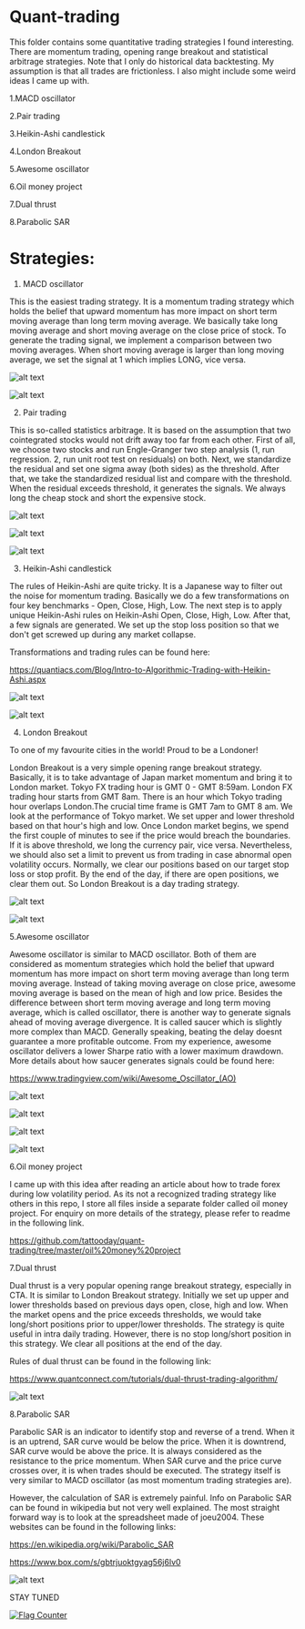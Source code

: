 # Quant-trading

This folder contains some quantitative trading strategies I found interesting. There are momentum trading, opening range breakout and statistical arbitrage strategies. Note that I only do historical data backtesting. My assumption is that all trades are frictionless. I also might include some weird ideas I came up with. 

1.MACD oscillator

2.Pair trading

3.Heikin-Ashi candlestick

4.London Breakout

5.Awesome oscillator

6.Oil money project

7.Dual thrust

8.Parabolic SAR

# Strategies:

1. MACD oscillator

This is the easiest trading strategy. It is a momentum trading strategy which holds the belief that upward momentum has more impact on short term moving average than long term moving average. We basically take long moving average and short moving average on the close price of stock. To generate the trading signal, we implement a comparison between two moving averages. When short moving average is larger than long moving average, we set the signal at 1 which implies LONG, vice versa.

![alt text](https://github.com/tattooday/quant-trading/blob/master/preview/momentum%20trading.png)

![alt text](https://github.com/tattooday/quant-trading/blob/master/preview/macd%20oscillator.png)

2. Pair trading

This is so-called statistics arbitrage. It is based on the assumption that two cointegrated stocks would not drift away too far from each other. First of all, we choose two stocks and run Engle-Granger two step analysis (1, run regression. 2, run unit root test on residuals) on both. Next, we standardize the residual and set one sigma away (both sides) as the threshold. After that, we take the standardized residual list and compare with the threshold. When the residual exceeds threshold, it generates the signals. We always long the cheap stock and short the expensive stock. 

![alt text](https://github.com/tattooday/quant-trading/blob/master/preview/ols%20and%20adf.PNG)

![alt text](https://github.com/tattooday/quant-trading/blob/master/preview/residual.png)

![alt text](https://github.com/tattooday/quant-trading/blob/master/preview/pair%20trading.png)

3. Heikin-Ashi candlestick

The rules of Heikin-Ashi are quite tricky. It is a Japanese way to filter out the noise for momentum trading. Basically we do a few transformations on four key benchmarks - Open, Close, High, Low. The next step is to apply unique Heikin-Ashi rules on Heikin-Ashi Open, Close, High, Low. After that, a few signals are generated. We set up the stop loss position so that we don't get screwed up during any market collapse.

Transformations and trading rules can be found here: 


https://quantiacs.com/Blog/Intro-to-Algorithmic-Trading-with-Heikin-Ashi.aspx

![alt text](https://github.com/tattooday/quant-trading/blob/master/preview/heikin%20ashi.png)

![alt text](https://github.com/tattooday/quant-trading/blob/master/preview/backtest.png)

4. London Breakout

To one of my favourite cities in the world! Proud to be a Londoner!

London Breakout is a very simple opening range breakout strategy. Basically, it is to take advantage of Japan market momentum and bring it to London market. Tokyo FX trading hour is GMT 0 - GMT 8:59am. London FX trading hour starts from GMT 8am. There is an hour which Tokyo trading hour overlaps London.The crucial time frame is GMT 7am to GMT 8 am. We look at the performance of Tokyo market. We set upper and lower threshold based on that hour's high and low. Once London market begins, we spend the first couple of minutes to see if the price would breach the boundaries. If it is above threshold, we long the currency pair, vice versa. Nevertheless, we should also set a limit to prevent us from trading in case abnormal open volatility occurs. Normally, we clear our positions based on our target stop loss or stop profit. By the end of the day, if there are open positions, we clear them out. So London Breakout is a day trading strategy.

![alt text](https://github.com/tattooday/quant-trading/blob/master/preview/LondonBreakOut.png)

![alt text](https://github.com/tattooday/quant-trading/blob/master/preview/London%20Threshold.png)

5.Awesome oscillator

Awesome oscillator is similar to MACD oscillator. Both of them are considered as momentum strategies which hold the belief that upward momentum has more impact on short term moving average than long term moving average. Instead of taking moving average on close price, awesome moving average is based on the mean of high and low price. Besides the difference between short term moving average and long term moving average, which is called oscillator, there is another way to generate signals ahead of moving average divergence. It is called saucer which is slightly more complex than MACD. Generally speaking, beating the delay doesnt guarantee a more profitable outcome. From my experience, awesome oscillator delivers a lower Sharpe ratio with a lower maximum drawdown. More details about how saucer generates signals could be found here:

https://www.tradingview.com/wiki/Awesome_Oscillator_(AO)

![alt text](https://github.com/tattooday/quant-trading/blob/master/preview/awesome%20positions.png)

![alt text](https://github.com/tattooday/quant-trading/blob/master/preview/Awesome%20oscillator.png)

![alt text](https://github.com/tattooday/quant-trading/blob/master/preview/awesome%20ma.png)

![alt text](https://github.com/tattooday/quant-trading/blob/master/preview/awesome%20asset.png)

6.Oil money project

I came up with this idea after reading an article about how to trade forex during low volatility period. As its not a recognized trading strategy like others in this repo, I store all files inside a separate folder called oil money project. For enquiry on more details of the strategy, please refer to readme in the following link.

https://github.com/tattooday/quant-trading/tree/master/oil%20money%20project

7.Dual thrust

Dual thrust is a very popular opening range breakout strategy, especially in CTA. It is similar to London Breakout strategy. Initially we set up upper and lower thresholds based on previous days open, close, high and low. When the market opens and the price exceeds thresholds, we would take long/short positions prior to upper/lower thresholds. The strategy is quite useful in intra daily trading. However, there is no stop long/short position in this strategy. We clear all positions at the end of the day.

Rules of dual thrust can be found in the following link:

https://www.quantconnect.com/tutorials/dual-thrust-trading-algorithm/

![alt text](https://github.com/tattooday/quant-trading/blob/master/preview/dual%20thrust%20pos.png)

8.Parabolic SAR

Parabolic SAR is an indicator to identify stop and reverse of a trend. When it is an uptrend, SAR curve would be below the price. When it is downtrend, SAR curve would be above the price. It is always considered as the resistance to the price momentum. When SAR curve and the price curve crosses over, it is when trades should be executed. The strategy itself is very similar to MACD oscillator (as most momentum trading strategies are). 

However, the calculation of SAR is extremely painful. Info on Parabolic SAR can be found in wikipedia but not very well explained. The most straight forward way is to look at the spreadsheet made of joeu2004. These websites can be found in the following links:

https://en.wikipedia.org/wiki/Parabolic_SAR

https://www.box.com/s/gbtrjuoktgyag56j6lv0

![alt text](https://github.com/tattooday/quant-trading/blob/master/preview/parabolic%20sar.png)




STAY TUNED

<a href="https://info.flagcounter.com/K52F"><img src="https://s11.flagcounter.com/count2/K52F/bg_FFFFFF/txt_000000/border_CCCCCC/columns_2/maxflags_10/viewers_0/labels_0/pageviews_0/flags_0/percent_0/" alt="Flag Counter" border="0"></a>

